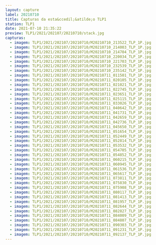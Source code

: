 ```yaml
---
layout: capture
label: 20210710
title: Capturas da esta&ccedil;&atilde;o TLP1
station: TLP1
date: 2021-07-10 21:35:22
preview: TLP1/2021/202107/20210710/stack.jpg
capturas:
  - imagem: TLP1/2021/202107/20210710/M20210710_213522_TLP_1P.jpg
  - imagem: TLP1/2021/202107/20210710/M20210710_214003_TLP_1P.jpg
  - imagem: TLP1/2021/202107/20210710/M20210710_214704_TLP_1P.jpg
  - imagem: TLP1/2021/202107/20210710/M20210710_220034_TLP_1P.jpg
  - imagem: TLP1/2021/202107/20210710/M20210710_221703_TLP_1P.jpg
  - imagem: TLP1/2021/202107/20210710/M20210710_232539_TLP_1P.jpg
  - imagem: TLP1/2021/202107/20210710/M20210710_235142_TLP_1P.jpg
  - imagem: TLP1/2021/202107/20210710/M20210711_011501_TLP_1P.jpg
  - imagem: TLP1/2021/202107/20210710/M20210711_020105_TLP_1P.jpg
  - imagem: TLP1/2021/202107/20210710/M20210711_021021_TLP_1P.jpg
  - imagem: TLP1/2021/202107/20210710/M20210711_022745_TLP_1P.jpg
  - imagem: TLP1/2021/202107/20210710/M20210711_023651_TLP_1P.jpg
  - imagem: TLP1/2021/202107/20210710/M20210711_025115_TLP_1P.jpg
  - imagem: TLP1/2021/202107/20210710/M20210711_033026_TLP_1P.jpg
  - imagem: TLP1/2021/202107/20210710/M20210711_040642_TLP_1P.jpg
  - imagem: TLP1/2021/202107/20210710/M20210711_041731_TLP_1P.jpg
  - imagem: TLP1/2021/202107/20210710/M20210711_042659_TLP_1P.jpg
  - imagem: TLP1/2021/202107/20210710/M20210711_042736_TLP_1P.jpg
  - imagem: TLP1/2021/202107/20210710/M20210711_045650_TLP_1P.jpg
  - imagem: TLP1/2021/202107/20210710/M20210711_051654_TLP_1P.jpg
  - imagem: TLP1/2021/202107/20210710/M20210711_052449_TLP_1P.jpg
  - imagem: TLP1/2021/202107/20210710/M20210711_052814_TLP_1P.jpg
  - imagem: TLP1/2021/202107/20210710/M20210711_053532_TLP_1P.jpg
  - imagem: TLP1/2021/202107/20210710/M20210711_054705_TLP_1P.jpg
  - imagem: TLP1/2021/202107/20210710/M20210711_054852_TLP_1P.jpg
  - imagem: TLP1/2021/202107/20210710/M20210711_060215_TLP_1P.jpg
  - imagem: TLP1/2021/202107/20210710/M20210711_060945_TLP_1P.jpg
  - imagem: TLP1/2021/202107/20210710/M20210711_061536_TLP_1P.jpg
  - imagem: TLP1/2021/202107/20210710/M20210711_065617_TLP_1P.jpg
  - imagem: TLP1/2021/202107/20210710/M20210711_073811_TLP_1P.jpg
  - imagem: TLP1/2021/202107/20210710/M20210711_075830_TLP_1P.jpg
  - imagem: TLP1/2021/202107/20210710/M20210711_075908_TLP_1P.jpg
  - imagem: TLP1/2021/202107/20210710/M20210711_080117_TLP_1P.jpg
  - imagem: TLP1/2021/202107/20210710/M20210711_081413_TLP_1P.jpg
  - imagem: TLP1/2021/202107/20210710/M20210711_081957_TLP_1P.jpg
  - imagem: TLP1/2021/202107/20210710/M20210711_082644_TLP_1P.jpg
  - imagem: TLP1/2021/202107/20210710/M20210711_082827_TLP_1P.jpg
  - imagem: TLP1/2021/202107/20210710/M20210711_084009_TLP_1P.jpg
  - imagem: TLP1/2021/202107/20210710/M20210711_084807_TLP_1P.jpg
  - imagem: TLP1/2021/202107/20210710/M20210711_090303_TLP_1P.jpg
  - imagem: TLP1/2021/202107/20210710/M20210711_091231_TLP_1P.jpg
  - imagem: TLP1/2021/202107/20210710/M20210711_092137_TLP_1P.jpg
---
```

